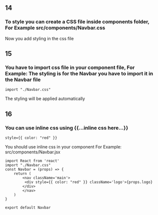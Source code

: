 ## 14
### To style you can create a CSS file inside components folder, For Example src/components/Navbar.css

Now you add styling in the css file

## 15
### You have to import css file in your component file, For Example: The styling is for the Navbar you have to import it in the Navbar file
```
import "./Navbar.css"
```
The styling will be applied automatically 
## 16
### You can use inline css using {{...inline css here...}}
```
style={{ color: "red" }}
```
You should use inline css in your component For Example: src/components/Navbar.jsx

```
import React from 'react'
import "./Navbar.css"
const Navbar = (props) => {
    return (
        <nav className='main'>
         <div style={{ color: "red" }} className='logo'>{props.logo}
        </div>
        </nav>
    )
}

export default Navbar